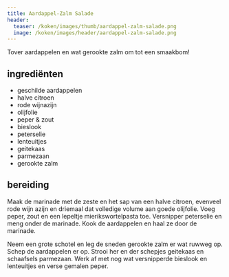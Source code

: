 ```yaml
---
title: Aardappel-Zalm Salade
header:
  teaser: /koken/images/thumb/aardappel-zalm-salade.png
  image: /koken/images/header/aardappel-zalm-salade.png
---
```


Tover aardappelen en wat gerookte zalm om tot een smaakbom!

## ingrediënten

* geschilde aardappelen
* halve citroen
* rode wijnazijn
* olijfolie
* peper & zout
* bieslook
* peterselie
* lenteuitjes
* geitekaas
* parmezaan
* gerookte zalm

## bereiding

Maak de marinade met de zeste en het sap van een halve citroen, evenveel rode
wijn azijn en driemaal dat volledige volume aan goede olijfolie. Voeg peper,
zout en een lepeltje mierikswortelpasta toe. Versnipper peterselie en meng
onder de marinade. Kook de aardappelen en haal ze door de marinade.

Neem een grote schotel en leg de sneden gerookte zalm er wat ruwweg op. Schep
de aardappelen er op. Strooi her en der schepjes geitekaas en schaafsels
parmezaan. Werk af met nog wat versnipperde bieslook en lenteuitjes en verse
gemalen peper.
